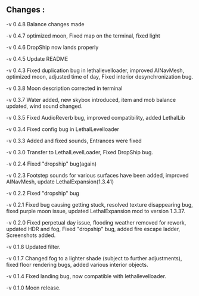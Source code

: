 ## Changes :

-v 0.4.8 Balance changes made

-v 0.4.7 optimized moon, Fixed map on the terminal, fixed light

-v 0.4.6 DropShip now lands properly

-v 0.4.5 Update README

-v 0.4.3 Fixed duplication bug in lethallevelloader, improved AINavMesh, optimized moon, adjusted time of day, Fixed interior desynchronization bug.

-v 0.3.8 Moon description corrected in terminal

-v 0.3.7 Water added, new skybox introduced, item and mob balance updated, wind sound changed.

-v 0.3.5 Fixed AudioReverb bug, improved compatibility, added LethalLib

-v 0.3.4 Fixed config bug in LethalLevelloader

-v 0.3.3 Added and fixed sounds, Entrances were fixed

-v 0.3.0 Transfer to LethalLevelLoader, Fixed DropShip bug.

-v 0.2.4 Fixed "dropship" bug(again)

-v 0.2.3 Footstep sounds for various surfaces have been added, improved AINavMesh, update LethalExpansion(1.3.41) 

-v 0.2.2 Fixed "dropship" bug

-v 0.2.1 Fixed bug causing getting stuck, resolved texture disappearing bug, fixed purple moon issue, updated LethalExpansion mod to version 1.3.37.

-v 0.2.0 Fixed perpetual day issue, flooding weather removed for rework, updated HDR and fog, Fixed "dropship" bug, added fire escape ladder, Screenshots added.

-v 0.1.8 Updated filter.

-v 0.1.7 Changed fog to a lighter shade (subject to further adjustments), fixed floor rendering bugs, added various interior objects.

-v 0.1.4 Fixed landing bug, now compatible with lethallevelloader.

-v 0.1.0 Moon release.